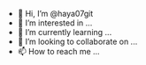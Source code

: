 - 👋 Hi, I’m @haya07git
- 👀 I’m interested in ...
- 🌱 I’m currently learning ...
- 💞️ I’m looking to collaborate on ...
- 📫 How to reach me ...

<!---
haya07git/haya07git is a ✨ special ✨ repository because its `README.md` (this file) appears on your GitHub profile.
You can click the Preview link to take a look at your changes.
--->
